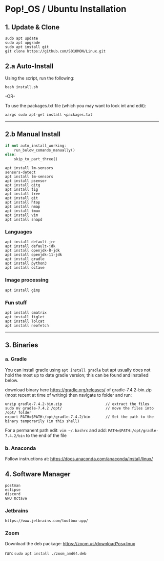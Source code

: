 # Pop!\_OS / Ubuntu Installation
 
## 1. Update & Clone  
    sudo apt update
    sudo apt upgrade
    sudo apt install git
    git clone https://github.com/S010MON/Linux.git
   
## 2.a Auto-Install
Using the script, run the following:

    bash install.sh
 
-OR- 

To use the packages.txt file (which you may want to look int and edit):

    xargs sudo apt-get install <packages.txt

-----------------------------------------
    
## 2.b Manual Install
```python
if not auto_install_working: 
    run_below_comands_manually()
else:
    skip_to_part_three()
```
    apt install lm-sensors
    sensors-detect
    apt install lm-sensors
    apt install psensor
    apt install gitg
    apt install tig
    apt install tree
    apt install git
    apt install htop
    apt install nmap
    apt install tmux
    apt install vim
    apt install snapd

### Languages
    apt install default-jre
    apt install default-jdk
    apt install openjdk-8-jdk
    apt install openjdk-11-jdk
    apt install gradle
    apt install python3
    apt install octave

 ### Image processing
    apt install gimp

 ### Fun stuff
    apt install cmatrix
    apt install figlet
    apt install lolcat
    apt install neofetch

-----------------------------------------

## 3. Binaries

   ### a. Gradle
   You can install gradle using `apt install gradle` but apt usually does not hold the most up to date gradle version; this can be found and installed below. 
   
   download binary here https://gradle.org/releases/ of gradle-7.4.2-bin.zip (most recent at time of writing) then navigate to folder and run:
   
```
unzip gradle-7.4.2-bin.zip                    // extract the files
sudo mv gradle-7.4.2 /opt/                    // move the files into /opt/ folder
export PATH=$PATH:/opt/gradle-7.4.2/bin       // Set the path to the binary temporarily (in this shell)
```
For a permanent path edit: `vim ~/.bashrc`
and add: `PATH=$PATH:/opt/gradle-7.4.2/bin` to the end of the file
    
   ### b. Anaconda
   Follow instructions at: https://docs.anaconda.com/anaconda/install/linux/
      
## 4.   Software Manager
  
    postman
    eclipse
    discord
    GNU Octave
    
   ### Jetbrains
 
    https://www.jetbrains.com/toolbox-app/
  
   ### Zoom
   Download the deb package: https://zoom.us/download?os=linux
   
   run: `sudo apt install ./zoom_amd64.deb`
    
    

    
